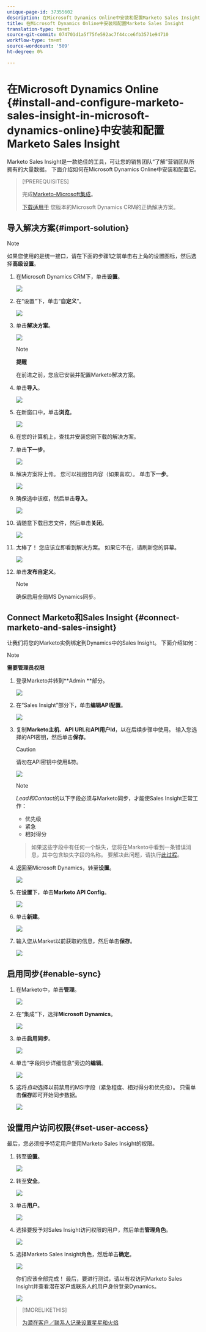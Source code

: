 ```yaml
---
unique-page-id: 37355602
description: 在Microsoft Dynamics Online中安装和配置Marketo Sales Insight - Marketo Docs —— 产品文档
title: 在Microsoft Dynamics Online中安装和配置Marketo Sales Insight
translation-type: tm+mt
source-git-commit: 074701d1a5f75fe592ac7f44cce6fb3571e94710
workflow-type: tm+mt
source-wordcount: '509'
ht-degree: 0%

---
```



# 在Microsoft Dynamics Online {#install-and-configure-marketo-sales-insight-in-microsoft-dynamics-online}中安装和配置Marketo Sales Insight

Marketo Sales Insight是一款绝佳的工具，可让您的销售团队“了解”营销团队所拥有的大量数据。 下面介绍如何在Microsoft Dynamics Online中安装和配置它。

>[!PREREQUISITES]
>
>完成[Marketo-Microsoft集成](http://docs.marketo.com/x/E4A2)。
>
>[下载适用于](http://docs.marketo.com/x/LoJo) 您版本的Microsoft Dynamics CRM的正确解决方案。

## 导入解决方案{#import-solution}

>[!NOTE]
>
>如果您使用的是统一接口，请在下面的步骤1之前单击右上角的设置图标，然后选择&#x200B;**高级设置**。

1. 在Microsoft Dynamics CRM下，单击&#x200B;**设置**。

   ![](assets/image2014-12-12-9-3a4-3a56-1.png)

1. 在“设置”下，单击“**自定义**”。

   ![](assets/image2015-4-29-14-3a22-3a1-1.png)

1. 单击&#x200B;**解决方案**。

   ![](assets/image2014-12-12-9-3a5-3a17-1.png)

   >[!NOTE]
   >
   >**提醒**
   >
   >
   >在前进之前，您应已安装并配置Marketo解决方案。

1. 单击&#x200B;**导入**。

   ![](assets/image2014-12-12-9-3a5-3a27-1.png)

1. 在新窗口中，单击&#x200B;**浏览**。

   ![](assets/image2014-12-12-9-3a5-3a36-1.png)

1. 在您的计算机上，查找并安装您刚下载的解决方案。
1. 单击&#x200B;**下一步**。

   ![](assets/seven.png)

1. 解决方案将上传。 您可以视图包内容（如果喜欢）。 单击&#x200B;**下一步**。

   ![](assets/image2014-12-12-9-3a6-3a10-1.png)

1. 确保选中该框，然后单击&#x200B;**导入**。

   ![](assets/image2014-12-12-9-3a6-3a19-1.png)

1. 请随意下载日志文件，然后单击&#x200B;**关闭**。

   ![](assets/image2014-12-12-9-3a6-3a29-1.png)

1. 太棒了！ 您应该立即看到解决方案。 如果它不在，请刷新您的屏幕。

   ![](assets/eleven.png)

1. 单击&#x200B;**发布自定义**。

   >[!NOTE]
   >
   >确保启用全局MS Dynamics同步。

## Connect Marketo和Sales Insight {#connect-marketo-and-sales-insight}

让我们将您的Marketo实例绑定到Dynamics中的Sales Insight。 下面介绍如何：

>[!NOTE]
>
>**需要管理员权限**

1. 登录Marketo并转到**Admin **部分。

   ![](assets/image2014-12-12-9-3a6-3a50-1.png)

1. 在“Sales Insight”部分下，单击&#x200B;**编辑API配置**。

   ![](assets/image2014-12-12-9-3a7-3a0-1.png)

1. 复制&#x200B;**Marketo主机**、**API URL**&#x200B;和&#x200B;**API用户Id**，以在后续步骤中使用。 输入您选择的API密钥，然后单击&#x200B;**保存**。

   >[!CAUTION]
   >
   >请勿在API密钥中使用&amp;符。

   ![](assets/image2014-12-12-9-3a7-3a9-1.png)

   >[!NOTE]
   >
   >*Lead和Contact*&#x200B;的以下字段必须与Marketo同步，才能使Sales Insight正常工作：
   >
   >    
   >    
   >    * 优先级
   >    * 紧急
   >    * 相对得分

   >    
   >    
   >如果这些字段中有任何一个缺失，您将在Marketo中看到一条错误消息，其中包含缺失字段的名称。 要解决此问题，请执行[此过程](../../../../product-docs/marketo-sales-insight/msi-for-microsoft-dynamics/setting-up-and-using/required-fields-for-syncing-marketo-with-dynamics.md)。

1. 返回至Microsoft Dynamics，转至&#x200B;**设置**。

   ![](assets/image2014-12-12-9-3a7-3a25-1.png)

1. 在&#x200B;**设置**&#x200B;下，单击&#x200B;**Marketo API Config**。

   ![](assets/image2014-12-12-9-3a7-3a34-1.png)

1. 单击&#x200B;**新建**。

   ![](assets/image2014-12-12-9-3a8-3a8-1.png)

1. 输入您从Market以前获取的信息，然后单击&#x200B;**保存**。

   ![](assets/image2014-12-12-9-3a8-3a17-1.png)

## 启用同步{#enable-sync}

1. 在Marketo中，单击&#x200B;**管理**。

   ![](assets/enable-one.png)

1. 在“集成”下，选择&#x200B;**Microsoft Dynamics**。

   ![](assets/enable-two.png)

1. 单击&#x200B;**启用同步**。

   ![](assets/enable-three.png)

1. 单击“字段同步详细信息”旁边的&#x200B;**编辑**。

   ![](assets/enable-four.png)

1. 这将&#x200B;*自动*&#x200B;选择以前禁用的MSI字段（紧急程度、相对得分和优先级）。 只需单击&#x200B;**保存**&#x200B;即可开始同步数据。

   ![](assets/enable-five.png)

## 设置用户访问权限{#set-user-access}

最后，您必须授予特定用户使用Marketo Sales Insight的权限。

1. 转至&#x200B;**设置**。

   ![](assets/image2014-12-12-9-3a8-3a34-1.png)

1. 转至&#x200B;**安全**。

   ![](assets/image2015-4-29-14-3a56-3a33-1.png)

1. 单击&#x200B;**用户**。

   ![](assets/image2015-4-29-14-3a57-3a46-1.png)

1. 选择要授予对Sales Insight访问权限的用户，然后单击&#x200B;**管理角色**。

   ![](assets/image2015-4-29-14-3a59-3a31-1.png)

1. 选择Marketo Sales Insight角色，然后单击&#x200B;**确定**。

   ![](assets/image2014-12-12-9-3a9-3a22-1.png)

   你们应该全部完成！ 最后，要进行测试，请以有权访问Marketo Sales Insight并查看潜在客户或联系人的用户身份登录Dynamics。

   ![](assets/image2015-4-29-15-3a2-3a27-1.png)

>[!MORELIKETHIS]
>
>[为潜在客户／联系人记录设置星星和火焰](http://docs.marketo.com/x/BICMAg)

